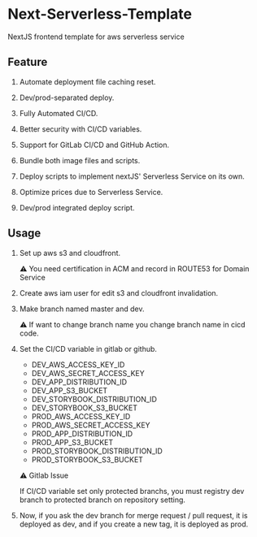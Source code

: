 # Next-Serverless-Template

NextJS frontend template for aws serverless service

## Feature

1.  Automate deployment file caching reset.

2.  Dev/prod-separated deploy.

3.  Fully Automated CI/CD.

4.  Better security with CI/CD variables.

5.  Support for GitLab CI/CD and GitHub Action.

6.  Bundle both image files and scripts.

7.  Deploy scripts to implement nextJS' Serverless Service on its own.

8.  Optimize prices due to Serverless Service.

9.  Dev/prod integrated deploy script.

## Usage

1.  Set up aws s3 and cloudfront.

    ⚠ You need certification in ACM and record in ROUTE53 for Domain Service

2.  Create aws iam user for edit s3 and cloudfront invalidation.

3.  Make branch named master and dev.

    ⚠ If want to change branch name you change branch name in cicd code.

4.  Set the CI/CD variable in gitlab or github.
    -   DEV_AWS_ACCESS_KEY_ID
    -   DEV_AWS_SECRET_ACCESS_KEY
    -   DEV_APP_DISTRIBUTION_ID
    -   DEV_APP_S3_BUCKET
    -   DEV_STORYBOOK_DISTRIBUTION_ID
    -   DEV_STORYBOOK_S3_BUCKET
    -   PROD_AWS_ACCESS_KEY_ID
    -   PROD_AWS_SECRET_ACCESS_KEY
    -   PROD_APP_DISTRIBUTION_ID
    -   PROD_APP_S3_BUCKET
    -   PROD_STORYBOOK_DISTRIBUTION_ID
    -   PROD_STORYBOOK_S3_BUCKET

    ⚠ Gitlab Issue

    If CI/CD variable set only protected branchs, you must registry dev branch to protected branch on repository setting.

5.  Now, if you ask the dev branch for merge request / pull request, it is deployed as dev, and if you create a new tag, it is deployed as prod.